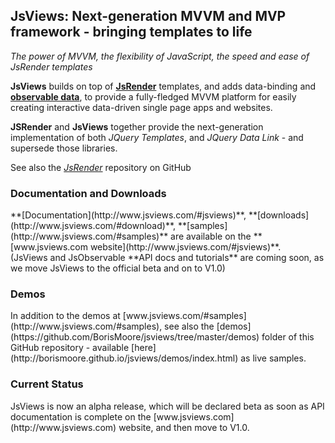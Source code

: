## JsViews: Next-generation MVVM and MVP framework - bringing templates to life
_The power of MVVM, the flexibility of JavaScript, the speed and ease of JsRender templates_<br/>

**JsViews** builds on top of **[JsRender](http://www.jsviews.com/#jsrender)** templates, and adds data-binding and **[observable data](http://www.jsviews.com/#jsobservable)**, to provide
 a fully-fledged MVVM platform for easily creating interactive data-driven single page apps and websites.

**JSRender** and **JsViews** together provide the next-generation implementation of both _JQuery Templates_, and _JQuery Data Link_ - and supersede those libraries.

See also the _[JsRender](https://github.com/BorisMoore/jsrender)_ repository on GitHub<br/>

<h3>Documentation and Downloads</h3>
**[Documentation](http://www.jsviews.com/#jsviews)**, **[downloads](http://www.jsviews.com/#download)**,
 **[samples](http://www.jsviews.com/#samples)** are available on the **[www.jsviews.com website](http://www.jsviews.com/#jsviews)**.
<br/>(JsViews and JsObservable **API docs and tutorials** are coming soon, as we move JsViews to the official beta and on to V1.0)

<h3>Demos</h3>
In addition to the demos at [www.jsviews.com/#samples](http://www.jsviews.com/#samples), see also the [demos](https://github.com/BorisMoore/jsviews/tree/master/demos) folder of this GitHub repository - available [here](http://borismoore.github.io/jsviews/demos/index.html) as live samples.

<h3>Current Status</h3>
JsViews is now an alpha release, which will be declared beta as soon as API documentation is complete on the [www.jsviews.com](http://www.jsviews.com) website, and then move to V1.0.
